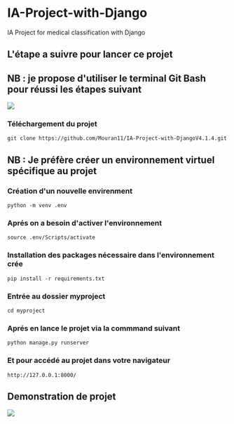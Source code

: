 # IA-Project-with-Django
IA Project for medical classification with Django 

## L'étape a suivre pour lancer ce projet
## NB : je propose d'utiliser le terminal Git Bash pour réussi les étapes suivant

<img src="https://www.gitkraken.com/wp-content/uploads/2021/07/GitBashLogo.jpg">


### Téléchargement du projet 

```
git clone https://github.com/Mouran11/IA-Project-with-DjangoV4.1.4.git

```
## NB : Je préfère créer un environnement virtuel spécifique au projet

### Création d'un nouvelle envirenment 

```
python -m venv .env
```

### Aprés on a besoin d'activer l'environnement 
```
source .env/Scripts/activate
```
### Installation des packages nécessaire dans l'environnement crée
```
pip install -r requirements.txt
```

### Entrée au dossier myproject
```
cd myproject
```

### Aprés en lance le projet via la commmand suivant
```
python manage.py runserver
```

### Et pour accédé au projet dans votre navigateur 
``
http://127.0.0.1:8000/
``

## Demonstration de projet

<img src="https://user-images.githubusercontent.com/94876250/215336694-94bcecfc-584f-41a1-b072-799958f4f950.gif">




